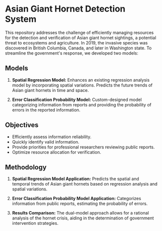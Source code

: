 # Asian Giant Hornet Detection System

This repository addresses the challenge of efficiently managing resources for the detection and verification of Asian giant hornet sightings, a potential threat to ecosystems and agriculture. In 2019, the invasive species was discovered in British Columbia, Canada, and later in Washington state. To streamline the government's response, we developed two models:

## Models

1. **Spatial Regression Model:** Enhances an existing regression analysis model by incorporating spatial variations. Predicts the future trends of Asian giant hornets in time and space.

2. **Error Classification Probability Model:** Custom-designed model categorizing information from reports and providing the probability of errors in the reported information.

## Objectives

- Efficiently assess information reliability.
- Quickly identify valid information.
- Provide priorities for professional researchers reviewing public reports.
- Optimize resource allocation for verification.

## Methodology

1. **Spatial Regression Model Application:** Predicts the spatial and temporal trends of Asian giant hornets based on regression analysis and spatial variations.

2. **Error Classification Probability Model Application:** Categorizes information from public reports, estimating the probability of errors.

3. **Results Comparison:** The dual-model approach allows for a rational analysis of the hornet crisis, aiding in the determination of government intervention strategies.


